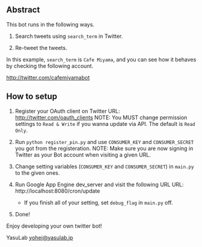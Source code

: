 ## Abstract

This bot runs in the following ways.

1. Search tweets using `search_term` in Twitter.

2. Re-tweet the tweets.

In this example, `search_term` is `Cafe Miyama`,
and you can see how it behaves by checking the following account.

http://twitter.com/cafemiyamabot


## How to setup

1. Register your OAuth client on Twitter
      URL: http://twitter.com/oauth_clients
      NOTE: You MUST change permission settings to `Read & Write` if you wanna update via API. The default is `Read Only`.

2. Run `python register_pin.py` and use `CONSUMER_KEY` and `CONSUMER_SECRET` you got from the registeration.
      NOTE: Make sure you are now signing in Twitter as your Bot account when visiting a given URL.

3. Change setting variables (`CONSUMER_KEY` and `CONSUMER_SECRET`) in `main.py` to the given ones.

4. Run Google App Engine dev_server and visit the following URL
      URL: http://localhost:8080/cron/update
      * If you finish all of your setting, set `debug_flag` in `main.py` off.

5. Done!

Enjoy developing your own twitter bot!

YasuLab
yohei@yasulab.jp
